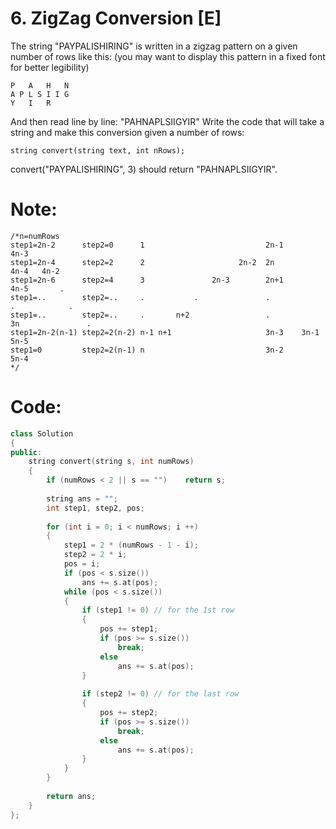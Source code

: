 # 6. ZigZag Conversion [E]
The string "PAYPALISHIRING" is written in a zigzag pattern on a given number of rows like this: (you may want to display this pattern in a fixed font for better legibility)
```
P   A   H   N
A P L S I I G
Y   I   R
```
And then read line by line: "PAHNAPLSIIGYIR"
Write the code that will take a string and make this conversion given a number of rows:
```
string convert(string text, int nRows);
```
convert("PAYPALISHIRING", 3) should return "PAHNAPLSIIGYIR".

# Note:
```
/*n=numRows
step1=2n-2      step2=0      1                           2n-1                         4n-3
step1=2n-4      step2=2      2                     2n-2  2n                    4n-4   4n-2
step1=2n-6      step2=4      3               2n-3        2n+1              4n-5       .
step1=..        step2=..     .           .               .               .            .
step1=..        step2=..     .       n+2                 .           3n               .
step1=2n-2(n-1) step2=2(n-2) n-1 n+1                     3n-3    3n-1                 5n-5
step1=0         step2=2(n-1) n                           3n-2                         5n-4
*/
```

# Code:
```c++
class Solution 
{
public:
    string convert(string s, int numRows) 
    {
        if (numRows < 2 || s == "")    return s;
        
        string ans = "";
        int step1, step2, pos;
        
        for (int i = 0; i < numRows; i ++)
        {
            step1 = 2 * (numRows - 1 - i);
            step2 = 2 * i;
            pos = i;
            if (pos < s.size())
                ans += s.at(pos);
            while (pos < s.size())
            {
                if (step1 != 0) // for the 1st row
                {
                    pos += step1;
                    if (pos >= s.size())
                        break;
                    else
                        ans += s.at(pos);
                }
                
                if (step2 != 0) // for the last row
                {
                    pos += step2;
                    if (pos >= s.size())
                        break;
                    else
                        ans += s.at(pos);
                }
            }
        }
        
        return ans;
    }
};
```

